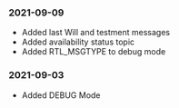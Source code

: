 ### 2021-09-09
  - Added last Will and testment messages
  - Added availability status topic
  - Added RTL_MSGTYPE to debug mode

### 2021-09-03
  - Added DEBUG Mode
